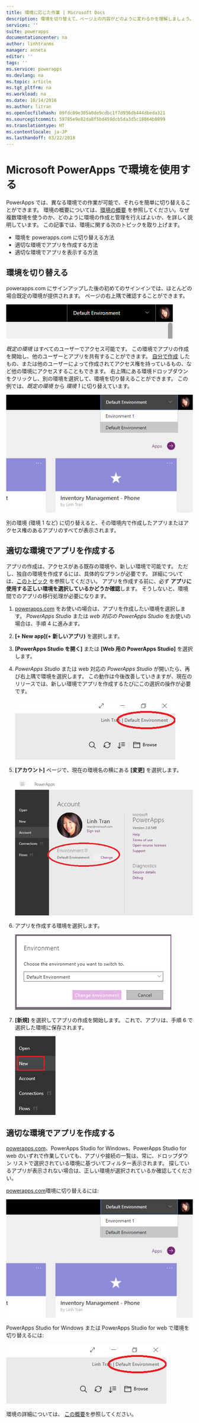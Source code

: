 ```yaml
---
title: 環境に応じた作業 | Microsoft Docs
description: 環境を切り替えて、ページ上の内容がどのように変わるかを理解しましょう。
services: ''
suite: powerapps
documentationcenter: na
author: linhtranms
manager: anneta
editor: ''
tags: ''
ms.service: powerapps
ms.devlang: na
ms.topic: article
ms.tgt_pltfrm: na
ms.workload: na
ms.date: 10/14/2016
ms.author: litran
ms.openlocfilehash: 09fdc09e305a0de9cdbc1f7d936db444dbeda321
ms.sourcegitcommit: 59785e9e82da8f5bd459dcb5da3d5c18064b0899
ms.translationtype: HT
ms.contentlocale: ja-JP
ms.lasthandoff: 03/22/2018
---
```

# <a name="working-with-environments-and-microsoft-powerapps"></a>Microsoft PowerApps で環境を使用する
PowerApps では、異なる環境での作業が可能で、それらを簡単に切り替えることができます。 環境の概要については、[環境の概要](../../administrator/environments-overview.md) を参照してください。なぜ複数環境を使うのか、どのように環境の作成と管理を行えばよいか、を詳しく説明しています。 この記事では、環境に関する次のトピックを取り上げます。

* 環境を powerapps.com に切り替える方法
* 適切な環境でアプリを作成する方法
* 適切な環境でアプリを表示する方法

## <a name="switch-the-environment"></a>環境を切り替える
powerapps.com にサインアップした後の初めてのサインインでは、ほとんどの場合既定の環境が提供されます。 ページの右上隅で確認することができます。

![既定の環境](./media/working-with-environments/env-dropdown.png)

*既定の環境* はすべてのユーザーでアクセス可能です。 この環境でアプリの作成を開始し、他のユーザーとアプリを共有することができます。 [自分で作成](../../administrator/environments-administration.md) したもの、または他のユーザーによって作成されてアクセス権を持っているもの、など他の環境にアクセスすることもできます。 右上隅にある環境ドロップダウンをクリックし、別の環境を選択して、環境を切り替えることができます。 この例では、*既定の環境* から *環境 1* に切り替えています。

![環境の切り替え](./media/working-with-environments/switch-env.png)

別の環境 (環境 1 など) に切り替えると、その環境内で作成したアプリまたはアクセス権のあるアプリのすべてが表示されます。

## <a name="create-apps-in-the-right-environment"></a>適切な環境でアプリを作成する
アプリの作成は、アクセスがある既存の環境や、新しい環境で可能です。 ただし、独自の環境を作成するには、具体的なプランが必要です。 詳細については、[このトピック](../../administrator/pricing-billing-skus.md) を参照してください。 アプリを作成する前に、必ず **アプリに使用する正しい環境を選択しているかどうか確認**します。 そうしないと、環境間でのアプリの移行処理が必要になります。

1. [powerapps.com](http://web.powerapps.com) をお使いの場合は、アプリを作成したい環境を選択します。 *PowerApps Studio* または *web 対応の PowerApps Studio* をお使いの場合は、手順 4 に進みます。

2. **[+ New app]\(+ 新しいアプリ\)** を選択します。

3. **[PowerApps Studio を開く]** または **[Web 用の PowerApps Studio]** を選択します。

4. *PowerApps Studio* または web 対応の *PowerApps Studio* が開いたら、再び右上隅で環境を選択します。 この動作は今後改善していきますが、現在のリリースでは、新しい環境でアプリを作成するたびにこの選択の操作が必要です。

    ![Studio 環境の切り替え](./media/working-with-environments/studio-switch-env.PNG)

5. **[アカウント]** ページで、現在の環境名の横にある **[変更]**  を選択します。

    ![Studio 環境の切り替え](./media/working-with-environments/studio-env-dropdown.PNG)

6. アプリを作成する環境を選択します。

    ![Studio 環境の切り替え](./media/working-with-environments/studio-env-dropdown2.PNG)

7. **[新規]** を選択してアプリの作成を開始します。 これで、アプリは、手順 6 で選択した環境に保存されます。

    ![Studio 環境の切り替え](./media/working-with-environments/new-app.PNG)

## <a name="view-apps-in-the-right-environment"></a>適切な環境でアプリを作成する
[powerapps.com](http://web.powerapps.com)、PowerApps Studio for Windows、PowerApps Studio for web のいずれで作業していても、アプリや接続の一覧は、常に、ドロップダウン リストで選択されている環境に基づいてフィルター表示されます。 探しているアプリが表示されない場合は、正しい環境が選択されているか確認してください。

[powerapps.com](http://web.powerapps.com)環境に切り替えるには: 

![環境の切り替え](./media/working-with-environments/switch-env.png)

PowerApps Studio for Windows または PowerApps Studio for web で環境を切り替えるには:

![Studio 環境の切り替え](./media/working-with-environments/studio-switch-env.PNG)

環境の詳細については、 [この概要](../../administrator/environments-overview.md)を参照してください。
